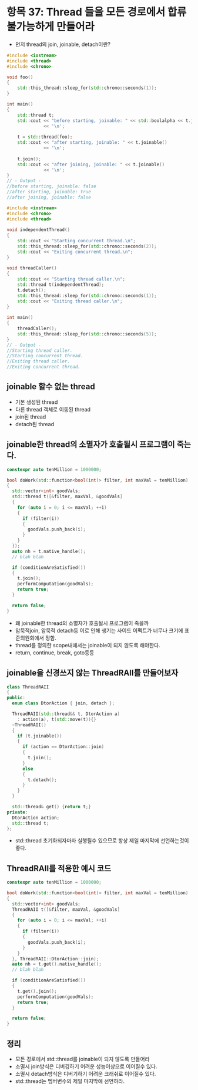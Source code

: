 
# 항목 37: Thread 들을 모든 경로에서 합류 불가능하게 만들어라

* 먼저 thread의 join, joinable, detach이란?

```c++
#include <iostream>
#include <thread>
#include <chrono>

void foo()
{
    std::this_thread::sleep_for(std::chrono::seconds(1));
}

int main()
{
    std::thread t;
    std::cout << "before starting, joinable: " << std::boolalpha << t.joinable()
              << '\n';
 
    t = std::thread(foo);
    std::cout << "after starting, joinable: " << t.joinable() 
              << '\n';
 
    t.join();
    std::cout << "after joining, joinable: " << t.joinable() 
              << '\n';
}
// - Output -
//before starting, joinable: false
//after starting, joinable: true
//after joining, joinable: false
```

```c++
#include <iostream>
#include <chrono>
#include <thread>
 
void independentThread() 
{
    std::cout << "Starting concurrent thread.\n";
    std::this_thread::sleep_for(std::chrono::seconds(2));
    std::cout << "Exiting concurrent thread.\n";
}
 
void threadCaller() 
{
    std::cout << "Starting thread caller.\n";
    std::thread t(independentThread);
    t.detach();
    std::this_thread::sleep_for(std::chrono::seconds(1));
    std::cout << "Exiting thread caller.\n";
}
 
int main() 
{
    threadCaller();
    std::this_thread::sleep_for(std::chrono::seconds(5));
}
// - Output -
//Starting thread caller.
//Starting concurrent thread.
//Exiting thread caller.
//Exiting concurrent thread.
```

## joinable 할수 없는 thread
* 기본 생성된 thread 
* 다른 thread 객체로 이동된 thread
* join된 thread
* detach된 thread

## joinable한 thread의 소멸자가 호출될시 프로그램이 죽는다.

```c++
constexpr auto tenMillion = 1000000;

bool doWork(std::function<bool(int)> filter, int maxVal = tenMillion)
{
  std::vector<int> goodVals;
  std::thread t([&filter, maxVal, &goodVals]
  {
    for (auto i = 0; i <= maxVal; ++i)
    {
      if (filter(i))
      {
        goodVals.push_back(i);
      }
    }
  });
  auto nh = t.native_handle();
  // blah blah

  if (conditionAreSatisfied())
  {
    t.join();
    performComputation(goodVals);
    return true;
  }

  return false;
}
```
* 왜 joinable한 thread의 소멸자가 호출될시 프로그램이 죽을까
* 암묵적join, 암묵적 detach등 이로 인해 생기는 사이드 이펙트가 너무나 크기에 표준의원회에서 정함.
* thread를 정의한 scope내에서는 joinable이 되지 않도록 해야한다.
* return, continue, break, goto등등

## joinable을 신경쓰지 않는 ThreadRAII를 만들어보자
```c++
class ThreadRAII
{
public:
  enum class DtorAction { join, detach };

  ThreadRAII(std::thread&& t, DtorAction a)
    : action(a), t(std::move(t)){}
  ~ThreadRAII()
  {
    if (t.joinable())
    {
      if (action == DtorAction::join)
      {
        t.join();
      }
      else
      {
        t.detach();
      }
    }
  }

  std::thread& get() {return t;}
private:
  DtorAction action;
  std::thread t;
};
```
* std::thread 초기화되자마자 실행될수 있으므로 항상 제일 마지막에 선언하는것이 좋다.


## ThreadRAII를 적용한 예시 코드
```c++
constexpr auto tenMillion = 1000000;

bool doWork(std::function<bool(int)> filter, int maxVal = tenMillion)
{
  std::vector<int> goodVals;
  ThreadRAII t([&filter, maxVal, &goodVals]
  {
    for (auto i = 0; i <= maxVal; ++i)
    {
      if (filter(i))
      {
        goodVals.push_back(i);
      }
    }
  }, ThreadRAII::DtorAction::join);
  auto nh = t.get().native_handle();
  // blah blah

  if (conditionAreSatisfied())
  {
    t.get().join();
    performComputation(goodVals);
    return true;
  }

  return false;
}
```

## 정리
* 모든 경로에서 std::thread를 joinable이 되지 않도록 만들어라
* 소멸시 join방식은 디버깅하기 어려운 성능이상으로 이어질수 있다.
* 소멸시 detach방식은 디버기하기 어려운 크래쉬로 이어질수 있다.
* std::thread는 멤버변수의 제일 마지막에 선언하라.
